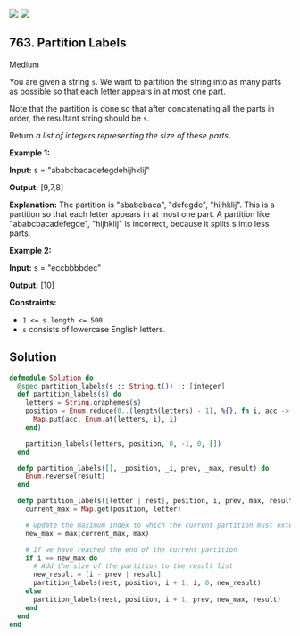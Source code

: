 [![](https://img.shields.io/github/stars/LeetCode-in-Elixir/LeetCode-in-Elixir?label=Stars&style=flat-square)](https://github.com/LeetCode-in-Elixir/LeetCode-in-Elixir)
[![](https://img.shields.io/github/forks/LeetCode-in-Elixir/LeetCode-in-Elixir?label=Fork%20me%20on%20GitHub%20&style=flat-square)](https://github.com/LeetCode-in-Elixir/LeetCode-in-Elixir/fork)

## 763\. Partition Labels

Medium

You are given a string `s`. We want to partition the string into as many parts as possible so that each letter appears in at most one part.

Note that the partition is done so that after concatenating all the parts in order, the resultant string should be `s`.

Return _a list of integers representing the size of these parts_.

**Example 1:**

**Input:** s = "ababcbacadefegdehijhklij"

**Output:** [9,7,8]

**Explanation:** The partition is "ababcbaca", "defegde", "hijhklij". This is a partition so that each letter appears in at most one part. A partition like "ababcbacadefegde", "hijhklij" is incorrect, because it splits s into less parts.

**Example 2:**

**Input:** s = "eccbbbbdec"

**Output:** [10]

**Constraints:**

*   `1 <= s.length <= 500`
*   `s` consists of lowercase English letters.

## Solution

```elixir
defmodule Solution do
  @spec partition_labels(s :: String.t()) :: [integer]
  def partition_labels(s) do
    letters = String.graphemes(s)
    position = Enum.reduce(0..(length(letters) - 1), %{}, fn i, acc ->
      Map.put(acc, Enum.at(letters, i), i)
    end)

    partition_labels(letters, position, 0, -1, 0, [])
  end

  defp partition_labels([], _position, _i, prev, _max, result) do
    Enum.reverse(result)
  end

  defp partition_labels([letter | rest], position, i, prev, max, result) do
    current_max = Map.get(position, letter)

    # Update the maximum index to which the current partition must extend
    new_max = max(current_max, max)

    # If we have reached the end of the current partition
    if i == new_max do
      # Add the size of the partition to the result list
      new_result = [i - prev | result]
      partition_labels(rest, position, i + 1, i, 0, new_result)
    else
      partition_labels(rest, position, i + 1, prev, new_max, result)
    end
  end
end
```